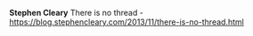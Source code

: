 **Stephen Cleary**
There is no thread - https://blog.stephencleary.com/2013/11/there-is-no-thread.html
